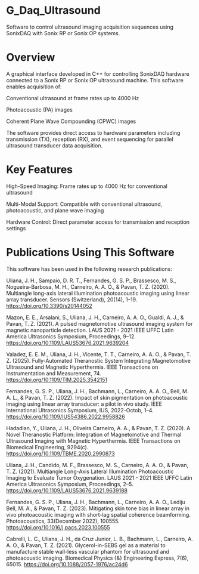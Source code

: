 # G_Daq_Ultrasound
Software to control ultrasound imaging acquisition sequences using SonixDAQ with Sonix RP or Sonix OP systems.

# Overview

A graphical interface developed in C++ for controlling SonixDAQ hardware connected to a Sonix RP or Sonix OP ultrasound machine. This software enables acquisition of:

  Conventional ultrasound at frame rates up to 4000 Hz

  Photoacoustic (PA) images

  Coherent Plane Wave Compounding (CPWC) images

The software provides direct access to hardware parameters including transmission (TX), reception (RX), and event sequencing for parallel ultrasound transducer data acquisition.

# Key Features

High-Speed Imaging: Frame rates up to 4000 Hz for conventional ultrasound

Multi-Modal Support: Compatible with conventional ultrasound, photoacoustic, and plane wave imaging

Hardware Control: Direct parameter access for transmission and reception settings

# Publications Using This Software

This software has been used in the following research publications:

Uliana, J. H., Sampaio, D. R. T., Fernandes, G. S. P., Brassesco, M. S., Nogueira-Barbosa, M. H., Carneiro, A. A. O., & Pavan, T. Z. (2020). Multiangle long-axis lateral illumination photoacoustic imaging using linear array transducer. Sensors (Switzerland), 20(14), 1–19. https://doi.org/10.3390/s20144052

Mazon, E. E., Arsalani, S., Uliana, J. H., Carneiro, A. A. O., Gualdi, A. J., & Pavan, T. Z. (2021). A pulsed magnetomotive ultrasound imaging system for magnetic nanoparticle detection. LAUS 2021 - 2021 IEEE UFFC Latin America Ultrasonics Symposium, Proceedings, 9–12. https://doi.org/10.1109/LAUS53676.2021.9639204

Valadez, E. E. M., Uliana, J. H., Vicente, T. T., Carneiro, A. A. O., & Pavan, T. Z. (2025). Fully-Automated Theranostic System Integrating Magnetomotive Ultrasound and Magnetic Hyperthermia. IEEE Transactions on Instrumentation and Measurement, 74. https://doi.org/10.1109/TIM.2025.3542151

Fernandes, G. S. P., Uliana, J. H., Bachmann, L., Carneiro, A. A. O., Bell, M. A. L., & Pavan, T. Z. (2022). Impact of skin pigmentation on photoacoustic imaging using linear array transducer: a pilot in vivo study. IEEE International Ultrasonics Symposium, IUS, 2022-Octob, 1–4. https://doi.org/10.1109/IUS54386.2022.9958826

Hadadian, Y., Uliana, J. H., Oliveira Carneiro, A. A., & Pavan, T. Z. (2020). A Novel Theranostic Platform: Integration of Magnetomotive and Thermal Ultrasound Imaging with Magnetic Hyperthermia. IEEE Transactions on Biomedical Engineering, 9294(c). https://doi.org/10.1109/TBME.2020.2990873

Uliana, J. H., Candido, M. F., Brassesco, M. S., Carneiro, A. A. O., & Pavan, T. Z. (2021). Multiangle Long-Axis Lateral Illumination Photoacoustic Imaging to Evaluate Tumor Oxygenation. LAUS 2021 - 2021 IEEE UFFC Latin America Ultrasonics Symposium, Proceedings, 2–5. https://doi.org/10.1109/LAUS53676.2021.9639188

Fernandes, G. S. P., Uliana, J. H., Bachmann, L., Carneiro, A. A. O., Lediju Bell, M. A., & Pavan, T. Z. (2023). Mitigating skin tone bias in linear array in vivo photoacoustic imaging with short-lag spatial coherence beamforming. Photoacoustics, 33(December 2022), 100555. https://doi.org/10.1016/j.pacs.2023.100555

Cabrelli, L. C., Uliana, J. H., da Cruz Junior, L. B., Bachmann, L., Carneiro, A. A. O., & Pavan, T. Z. (2021). Glycerol-in-SEBS gel as a material to manufacture stable wall-less vascular phantom for ultrasound and photoacoustic imaging. Biomedical Physics {\&} Engineering Express, 7(6), 65015. https://doi.org/10.1088/2057-1976/ac24d6



    
